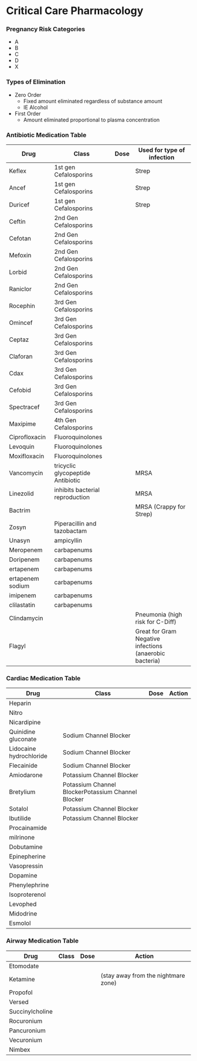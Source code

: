 # Critical Care Pharmacology


### Pregnancy Risk Categories
- A
- B
- C
- D
- X

### Types of Elimination
- Zero Order
  - Fixed amount eliminated regardless of substance amount
  - IE Alcohol
- First Order
  - Amount eliminated proportional to plasma concentration

### Antibiotic Medication Table

| Drug | Class | Dose | Used for type of infection |
| ---- | ----- | ---- | ------ |
|Keflex   | 1st gen Cefalosporins  |   |    Strep |
|Ancef   |  1st gen Cefalosporins |   |    Strep |
|Duricef   |  1st gen Cefalosporins |   |   Strep  |
|Ceftin   |  2nd Gen Cefalosporins|   |     |
|Cefotan   | 2nd Gen Cefalosporins  |     |   |
|Mefoxin   |  2nd Gen Cefalosporins |     |   |
|Lorbid   | 2nd Gen Cefalosporins  |     |   |
|Raniclor   |  2nd Gen Cefalosporins |     |   |
|Rocephin   | 3rd Gen Cefalosporins |     |   |
|Omincef   |  3rd Gen Cefalosporins |     |   |
|Ceptaz   |  3rd Gen Cefalosporins |     |   |
|Claforan   | 3rd Gen Cefalosporins  |     |   |
|Cdax   |  3rd Gen Cefalosporins  |  |   |
|Cefobid   |  3rd Gen Cefalosporins |     |   |
|Spectracef   | 3rd Gen Cefalosporins    |   |   |
|Maxipime   |  4th Gen Cefalosporins   |   |   |
|  Ciprofloxacin | Fluoroquinolones    |   |   |
|Levoquin   | Fluoroquinolones    |   |   |
|Moxifloxacin   | Fluoroquinolones    |   |   |
|Vancomycin   | tricyclic glycopeptide Antibiotic  |   |MRSA   |
|Linezolid   | inhibits bacterial reproduction  |   | MRSA  |
|Bactrim   |   |   | MRSA (Crappy for Strep)  |
|Zosyn   |  Piperacillin and tazobactam |   |   |
|Unasyn   | ampicyllin  |   |   |
|Meropenem   | carbapenums  |   |   |
|Doripenem   | carbapenums  |   |   |
|ertapenem   | carbapenums  |   |   |
|ertapenem sodium   |  carbapenums |   |   |
|imipenem   |  carbapenums |   |   |
|clilastatin   |   carbapenums|   |   |
|Clindamycin   |   |   | Pneumonia  (high risk for C-Diff) |
|Flagyl   |   |   | Great for Gram Negative infections (anaerobic bacteria)  |

### Cardiac Medication Table

| Drug | Class | Dose | Action |
| ---- | ----- | ---- | ------ |
|Heparin   |   |   |   |   |
|Nitro   |   |   |   |   |
|Nicardipine   |   |   |   |   |
|Quinidine gluconate   | Sodium Channel Blocker  |   |   |   |
|Lidocaine hydrochloride   |  Sodium Channel Blocker |   |   |   |
|Flecainide   | Sodium Channel Blocker  |   |   |   |
|Amiodarone   | Potassium Channel Blocker  |   |   |   |
|Bretylium   |Potassium Channel BlockerPotassium Channel Blocker   |   |   |   |
|Sotalol   | Potassium Channel Blocker  |   |   |   |
|Ibutilide   |  Potassium Channel Blocker |   |   |   |
|Procainamide   |   |   |   | Refractory V-Fib (watch for qt prolongation and hypotension)  |
|milrinone   |   |   |   |   |
|Dobutamine   |   |   |   |   |
|Epinepherine   |   |   |   |   |
|Vasopressin   |   |   |   |   |
|Dopamine   |   |   |   |   |
|Phenylephrine   |   |   |   |   |
|Isoproterenol   |   |   |   |   |
|Levophed  |   |   |   |   |
|Midodrine   |   |   |   |   |
|Esmolol   |   |   |   |   |

### Airway Medication Table
| Drug | Class | Dose | Action |
| ---- | ----- | ---- | ------ |
|Etomodate   |   |   |   |
|Ketamine   |   |   |  (stay away from the nightmare zone) |
|Propofol   |   |   |   |
|Versed   |   |   |   |
|Succinylcholine   |   |   |   |
|Rocuronium   |   |   |   |
|Pancuronium   |   |   |   |
|Vecuronium   |   |   |   |
|Nimbex   |   |   |   |
